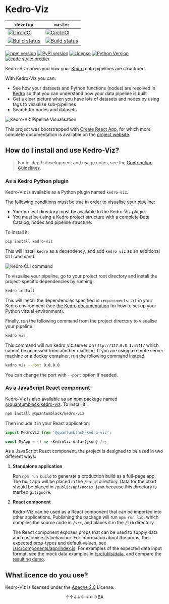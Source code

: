 # Kedro-Viz
`develop` | `master`  
----------|---------  
[![CircleCI](https://circleci.com/gh/quantumblacklabs/kedro/tree/develop.svg?style=shield)](https://circleci.com/gh/quantumblacklabs/kedro-viz/tree/develop) | [![CircleCI](https://circleci.com/gh/quantumblacklabs/kedro-viz/tree/master.svg?style=shield)](https://circleci.com/gh/quantumblacklabs/kedro-viz/tree/master)
[![Build status](https://ci.appveyor.com/api/projects/status/2u74p5g8fdc45wwh/branch/develop?svg=true)](https://ci.appveyor.com/project/QuantumBlack/kedro-viz/branch/develop) | [![Build status](https://ci.appveyor.com/api/projects/status/2u74p5g8fdc45wwh/branch/master?svg=true)](https://ci.appveyor.com/project/QuantumBlack/kedrov-viz/branch/master)

[![npm version](https://img.shields.io/npm/v/@quantumblack/kedro-viz.svg?color=cc3534)](https://badge.fury.io/js/%40quantumblack%2Fkedro-viz)
[![PyPI version](https://img.shields.io/pypi/v/kedro-viz.svg?color=yellow)](https://pypi.org/project/kedro-viz/)
[![License](https://img.shields.io/badge/license-Apache%202.0-3da639.svg)](https://opensource.org/licenses/Apache-2.0)
[![Python Version](https://img.shields.io/badge/python-3.5%20%7C%203.6%20%7C%203.7-blue.svg)](https://pypi.org/project/kedro-viz/)
[![code style: prettier](https://img.shields.io/badge/code_style-prettier-ff69b4.svg)](https://github.com/prettier/prettier)

Kedro-Viz shows you how your [Kedro](https://github.com/quantumblacklabs/kedro) data pipelines are structured.

With Kedro-Viz you can:

- See how your datasets and Python functions (nodes) are resolved in [Kedro](https://github.com/quantumblacklabs/kedro) so that you can understand how your data pipeline is built
- Get a clear picture when you have lots of datasets and nodes by using tags to visualise sub-pipelines
- Search for nodes and datasets

![Kedro-Viz Pipeline Visualisation](https://github.com/quantumblacklabs/kedro-viz/blob/master/.github/img/pipeline_visualisation.png?raw=true)

This project was bootstrapped with [Create React App](https://github.com/facebook/create-react-app), for which more complete documentation is available on the [project website](https://facebook.github.io/create-react-app/).

## How do I install and use Kedro-Viz?

> For in-depth development and usage notes, see the [Contribution Guidelines](./CONTRIBUTING.md).

### As a Kedro Python plugin

Kedro-Viz is available as a Python plugin named `kedro-viz`.

The following conditions must be true in order to visualise your pipeline:

- Your project directory must be available to the Kedro-Viz plugin.
- You must be using a Kedro project structure with a complete Data Catalog, nodes and pipeline structure.

To install it:

```bash
pip install kedro-viz
```

This will install `kedro` as a dependency, and add `kedro viz` as an additional CLI command.

![Kedro CLI command](https://github.com/quantumblacklabs/kedro-viz/blob/master/.github/img/kedro_cli_example.png?raw=true)

To visualise your pipeline, go to your project root directory and install the project-specific dependencies by running:

```bash
kedro install
```

This will install the dependencies specified in `requirements.txt` in your Kedro environment (see [the Kedro documentation](https://kedro.readthedocs.io/en/latest/02_getting_started/01_prerequisites.html#python-virtual-environments) for how to set up your Python virtual environment).

Finally, run the following command from the project directory to visualise your pipeline:

```bash
kedro viz
```

This command will run kedro_viz.server on `http://127.0.0.1:4141/` which cannot be accessed from another machine.
If you are using a remote server machine or a docker container, run the following command instead.

```bash
kedro viz --host 0.0.0.0
```

You can change the port with ```--port``` option if needed.


### As a JavaScript React component

Kedro-Viz is also available as an npm package named [@quantumblack/kedro-viz](https://www.npmjs.com/package/@quantumblack/kedro-viz). To install it:

```bash
npm install @quantumblack/kedro-viz
```

Then include it in your React application:

```javascript
import KedroViz from '@quantumblack/kedro-viz';

const MyApp = () => <KedroViz data={json} />;
```

As a JavaScript React component, the project is designed to be used in two different ways:

1. **Standalone application**

   Run `npm run build` to generate a production build as a full-page app. The built app will be placed in the `/build` directory. Data for the chart should be placed in `/public/api/nodes.json` because this directory is marked `gitignore`.

2. **React component**

   Kedro-Viz can be used as a React component that can be imported into other applications. Publishing the package will run `npm run lib`, which compiles the source code in `/src`, and places it in the `/lib` directory.

   The React component exposes props that can be used to supply data and customise its behaviour. For information about the props, their expected prop-types and default values, see [/src/components/app/index.js](./src/components/app/index.js). For examples of the expected data input format, see the mock data examples in [/src/utils/data](./src/utils/data), and compare the [resulting demo](https://quantumblacklabs.github.io/kedro-viz/).

## What licence do you use?

Kedro-Viz is licensed under the [Apache 2.0](https://github.com/quantumblacklabs/kedro-viz/blob/master/LICENSE.md) License.

<p align="center">↑↑↓↓←→←→BA</p>